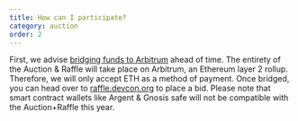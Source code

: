 ```yaml
---
title: How can I participate?
category: auction
order: 2
---
```


First, we advise [bridging funds to Arbitrum](https://arbitrum.io/) ahead of time. The entirety of the Auction & Raffle will take place on Arbitrum, an Ethereum layer 2 rollup. Therefore, we will only accept ETH as a method of payment. Once bridged, you can head over to [raffle.devcon.org](https://raffle.devcon.org/) to place a bid. Please note that smart contract wallets like Argent & Gnosis safe will not be compatible with the Auction+Raffle this year.
